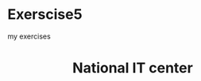 # Exerscise5
my exercises
<html>
<main>
<body>
<body style=background-color:"khaki;">
  <center><h1 font-color="red">National IT center</h1></center>
</body>
</main>
</html>
